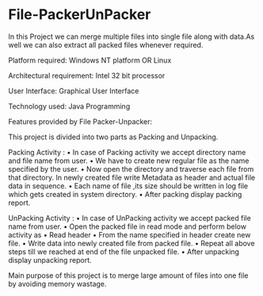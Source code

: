 # File-PackerUnPacker
In this Project we can merge multiple files into single file along with data.As well we can also extract all packed files whenever required.

Platform required:
        Windows NT platform OR Linux

Architectural requirement:
        Intel 32 bit processor

User Interface:
        Graphical User Interface  

Technology used:
        Java Programming
        
Features provided by File Packer-Unpacker:

This project is divided into two parts as Packing and Unpacking.

Packing Activity :
• In case of Packing activity we accept directory name and file name from user.
• We have to create new regular file as the name specified by the user.
• Now open the directory and traverse each file from that directory. In newly created file write Metadata as header and actual file data in sequence.
• Each name of file ,its size should be written in log file which gets created in system directory.
• After packing display packing report.


UnPacking Activity :
• In case of UnPacking activity we accept packed file name from user.
• Open the packed file in read mode and perform below activity as
• Read header
• From the name specified in header create new file.
• Write data into newly created file from packed file.
• Repeat all above steps till we reached at end of the file unpacked file.
• After unpacking display unpacking report.

Main purpose of this project is to merge large amount of files into one file by avoiding
memory wastage.
